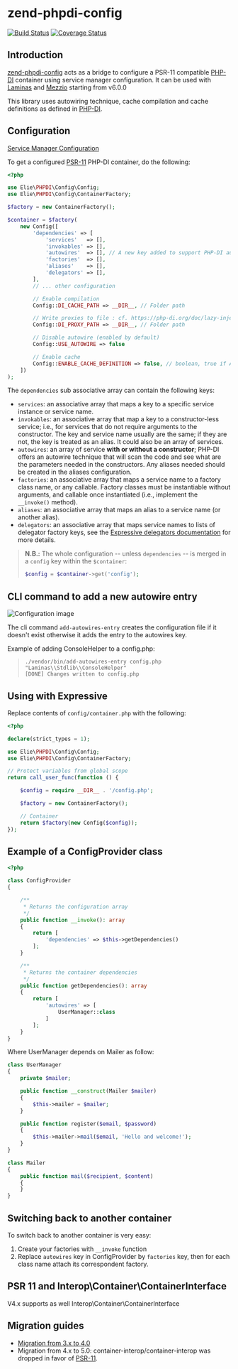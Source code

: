 # zend-phpdi-config

[![Build Status](https://app.travis-ci.com/elie29/zend-di-config.svg?branch=master)](https://app.travis-ci.com/elie29/zend-di-config)
[![Coverage Status](https://coveralls.io/repos/github/elie29/zend-di-config/badge.svg)](https://coveralls.io/github/elie29/zend-di-config)

## Introduction

[zend-phpdi-config](https://packagist.org/packages/elie29/zend-phpdi-config) acts as a bridge to configure a PSR-11 compatible [PHP-DI](http://php-di.org) container using service manager configuration.
It can be used with [Laminas](https://getlaminas.org/) and [Mezzio](https://docs.mezzio.dev/) starting from v6.0.0

This library uses autowiring technique, cache compilation and cache definitions as defined in [PHP-DI](http://php-di.org).

## Configuration

[Service Manager Configuration](https://docs.laminas.dev/laminas-servicemanager/configuring-the-service-manager/)

To get a configured [PSR-11](http://www.php-fig.org/psr/psr-11/)
PHP-DI container, do the following:

```php
<?php

use Elie\PHPDI\Config\Config;
use Elie\PHPDI\Config\ContainerFactory;

$factory = new ContainerFactory();

$container = $factory(
    new Config([
        'dependencies' => [
            'services'   => [],
            'invokables' => [],
            'autowires'  => [], // A new key added to support PHP-DI autowire technique
            'factories'  => [],
            'aliases'    => [],
            'delegators' => [],
        ],
        // ... other configuration

        // Enable compilation
        Config::DI_CACHE_PATH => __DIR__, // Folder path

        // Write proxies to file : cf. https://php-di.org/doc/lazy-injection.html
        Config::DI_PROXY_PATH => __DIR__, // Folder path

        // Disable autowire (enabled by default)
        Config::USE_AUTOWIRE => false

        // Enable cache
        Config::ENABLE_CACHE_DEFINITION => false, // boolean, true if APCu is activated
    ])
);
```

The `dependencies` sub associative array can contain the following keys:

- `services`: an associative array that maps a key to a specific service instance or service name.
- `invokables`: an associative array that map a key to a constructor-less
  service; i.e., for services that do not require arguments to the constructor.
  The key and service name usually are the same; if they are not, the key is
  treated as an alias. It could also be an array of services.
- `autowires`: an array of service **with or without a constructor**;
  PHP-DI offers an autowire technique that will scan the code and see
  what are the parameters needed in the constructors.
  Any aliases needed should be created in the aliases configuration.
- `factories`: an associative array that maps a service name to a factory class
  name, or any callable. Factory classes must be instantiable without arguments,
  and callable once instantiated (i.e., implement the `__invoke()` method).
- `aliases`: an associative array that maps an alias to a service name (or
  another alias).
- `delegators`: an associative array that maps service names to lists of
  delegator factory keys, see the
  [Expressive delegators documentation](https://docs.laminas.dev/laminas-servicemanager/delegators/)
  for more details.

> **N.B.:** The whole configuration -- unless `dependencies` -- is merged in a `config` key within the `$container`:
>
> ```php
> $config = $container->get('config');
> ```

## CLI command to add a new autowire entry

![Configuration image](./config-add-entry.png)

The cli command `add-autowires-entry` creates the configuration file if it doesn't exist otherwise it adds the entry
to the autowires key.

Example of adding ConsoleHelper to a config.php:

> ```console
> ./vendor/bin/add-autowires-entry config.php "Laminas\\Stdlib\\ConsoleHelper"
> [DONE] Changes written to config.php
> ```

## Using with Expressive

Replace contents of `config/container.php` with the following:

```php
<?php

declare(strict_types = 1);

use Elie\PHPDI\Config\Config;
use Elie\PHPDI\Config\ContainerFactory;

// Protect variables from global scope
return call_user_func(function () {

    $config = require __DIR__ . '/config.php';

    $factory = new ContainerFactory();

    // Container
    return $factory(new Config($config));
});

```

## Example of a ConfigProvider class

```php
<?php

class ConfigProvider
{

    /**
     * Returns the configuration array
     */
    public function __invoke(): array
    {
        return [
            'dependencies' => $this->getDependencies()
        ];
    }

    /**
     * Returns the container dependencies
     */
    public function getDependencies(): array
    {
        return [
            'autowires' => [
                UserManager::class
            ]
        ];
    }
}
```

Where UserManager depends on Mailer as follow:

```php
class UserManager
{
    private $mailer;

    public function __construct(Mailer $mailer)
    {
        $this->mailer = $mailer;
    }

    public function register($email, $password)
    {
        $this->mailer->mail($email, 'Hello and welcome!');
    }
}

class Mailer
{
    public function mail($recipient, $content)
    {
    }
}

```

## Switching back to another container

To switch back to another container is very easy:

1. Create your factories with `__invoke` function
2. Replace `autowires` key in ConfigProvider by `factories` key, then for each class name attach its correspondent factory.

## PSR 11 and Interop\Container\ContainerInterface

V4.x supports as well Interop\Container\ContainerInterface

## Migration guides

- [Migration from 3.x to 4.0](docs/migration-4.0.md)
- Migration from 4.x to 5.0: container-interop/container-interop was dropped in favor of [PSR-11](https://packagist.org/packages/psr/container).

